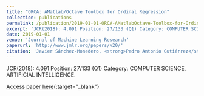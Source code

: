 ```yaml
---
title: "ORCA: AMatlab/Octave Toolbox for Ordinal Regression"
collection: publications
permalink: /publication/2019-01-01-ORCA-AMatlabOctave-Toolbox-for-Ordinal-Regression
excerpt: 'JCR(2018): 4.091 Position: 27/133 (Q1) Category: COMPUTER SCIENCE, ARTIFICIAL INTELLIGENCE.'
date: 2019-01-01
venue: 'Journal of Machine Learning Research'
paperurl: 'http://www.jmlr.org/papers/v20/'
citation: 'Javier Sánchez-Monedero, <strong>Pedro Antonio Gutiérrez</strong>, María Pérez-Ortiz, &quot;ORCA: AMatlab/Octave Toolbox for Ordinal Regression.&quot; Journal of Machine Learning Research, Vol. 20(125), 2019, pp.1--5.'
---
```

JCR(2018): 4.091 Position: 27/133 (Q1) Category: COMPUTER SCIENCE, ARTIFICIAL INTELLIGENCE.

[Access paper here](http://www.jmlr.org/papers/v20/){:target="_blank"}
